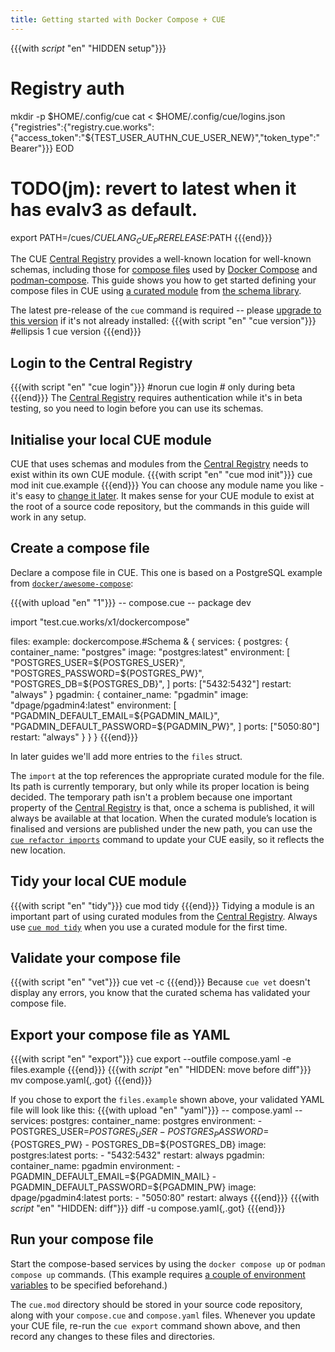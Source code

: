 ```yaml
---
title: Getting started with Docker Compose + CUE
---
```


{{{with _script_ "en" "HIDDEN setup"}}}
# Registry auth
mkdir -p $HOME/.config/cue
cat <<EOD > $HOME/.config/cue/logins.json
{"registries":{"registry.cue.works":{"access_token":"${TEST_USER_AUTHN_CUE_USER_NEW}","token_type":"Bearer"}}}
EOD

# TODO(jm): revert to latest when it has evalv3 as default.
export PATH=/cues/$CUELANG_CUE_PRERELEASE:$PATH
{{{end}}}

The CUE
[Central Registry](https://registry.cue.works/)
provides a well-known location for well-known schemas, including those for
[compose files](https://github.com/compose-spec/compose-spec/blob/main/spec.md#compose-file)
used by [Docker Compose](https://docs.docker.com/compose/) and
[podman-compose](https://github.com/containers/podman-compose).
This guide shows you how to get started defining your compose files in CUE using
[a curated module](/getting-started/docker-compose/)
from
[the schema library](/getting-started/schema-library/).

The latest pre-release of the `cue` command is required -- please
[upgrade to this version](TODO) if it's not already installed:
{{{with script "en" "cue version"}}}
#ellipsis 1
cue version
{{{end}}}

## Login to the Central Registry

{{{with script "en" "cue login"}}}
#norun
cue login # only during beta
{{{end}}}
The
[Central Registry](https://registry.cue.works)
requires authentication while it's in beta testing,
so you need to login before you can use its schemas.

## Initialise your local CUE module

CUE that uses schemas and modules from the
[Central Registry](https://registry.cue.works)
needs to exist within its own CUE module.
{{{with script "en" "cue mod init"}}}
cue mod init cue.example
{{{end}}}
You can choose any module name you like - it's easy to
[change it later](https://cuelang.org/docs/reference/command/cue-help-mod-rename/).
It makes sense for your CUE module to exist at the root of a source code
repository, but the commands in this guide will work in any setup.

## Create a compose file

Declare a compose file in CUE. This one is based on a PostgreSQL example from
[`docker/awesome-compose`](https://github.com/docker/awesome-compose/tree/18f59bdb09ecf520dd5758fbf90dec314baec545/postgresql-pgadmin):

{{{with upload "en" "1"}}}
-- compose.cue --
package dev

import "test.cue.works/x1/dockercompose"

files: example: dockercompose.#Schema & {
	services: {
		postgres: {
			container_name: "postgres"
			image:          "postgres:latest"
			environment: [
				"POSTGRES_USER=${POSTGRES_USER}",
				"POSTGRES_PASSWORD=${POSTGRES_PW}",
				"POSTGRES_DB=${POSTGRES_DB}",
			]
			ports: ["5432:5432"]
			restart: "always"
		}
		pgadmin: {
			container_name: "pgadmin"
			image:          "dpage/pgadmin4:latest"
			environment: [
				"PGADMIN_DEFAULT_EMAIL=${PGADMIN_MAIL}",
				"PGADMIN_DEFAULT_PASSWORD=${PGADMIN_PW}",
			]
			ports: ["5050:80"]
			restart: "always"
		}
	}
}
{{{end}}}

In later guides we'll add more entries to the `files` struct.

The `import` at the top references the appropriate curated module for the file.
Its path is currently temporary, but only while its proper location is being decided.
The temporary path isn't a problem because one important property of the
[Central Registry](https://registry.cue.works)
is that, once a schema is published, it will always be
available at that location.
When the curated module’s location is finalised and versions are published
under the new path, you can use the
[`cue refactor imports`](https://cuelang.org/docs/reference/command/cue-help-refactor-imports/)
command to update your CUE easily, so it reflects the new location.

## Tidy your local CUE module

{{{with script "en" "tidy"}}}
cue mod tidy
{{{end}}}
Tidying a module is an important part of using curated modules from the
[Central Registry](https://registry.cue.works).
Always use
[`cue mod tidy`](https://cuelang.org/docs/reference/command/cue-help-mod-tidy/)
when you use a curated module for the first time.

## Validate your compose file

{{{with script "en" "vet"}}}
cue vet -c
{{{end}}}
Because `cue vet` doesn't display any errors, you know that the curated schema has validated your compose file.

## Export your compose file as YAML

{{{with script "en" "export"}}}
cue export --outfile compose.yaml -e files.example
{{{end}}}
{{{with _script_ "en" "HIDDEN: move before diff"}}}
mv compose.yaml{,.got}
{{{end}}}

If you chose to export the `files.example` shown above,
your validated YAML file will look like this:
{{{with upload "en" "yaml"}}}
-- compose.yaml --
services:
  postgres:
    container_name: postgres
    environment:
      - POSTGRES_USER=${POSTGRES_USER}
      - POSTGRES_PASSWORD=${POSTGRES_PW}
      - POSTGRES_DB=${POSTGRES_DB}
    image: postgres:latest
    ports:
      - "5432:5432"
    restart: always
  pgadmin:
    container_name: pgadmin
    environment:
      - PGADMIN_DEFAULT_EMAIL=${PGADMIN_MAIL}
      - PGADMIN_DEFAULT_PASSWORD=${PGADMIN_PW}
    image: dpage/pgadmin4:latest
    ports:
      - "5050:80"
    restart: always
{{{end}}}
{{{with _script_ "en" "HIDDEN: diff"}}}
diff -u compose.yaml{,.got}
{{{end}}}

## Run your compose file

Start the compose-based services by using the `docker compose up` or `podman
compose up` commands. (This example requires
[a couple of environment variables](https://github.com/docker/awesome-compose/tree/18f59bdb09ecf520dd5758fbf90dec314baec545/postgresql-pgadmin#env)
to be specified beforehand.)

The `cue.mod` directory should be stored in your source code repository,
along with your `compose.cue` and `compose.yaml` files.
Whenever you update your CUE file, re-run the `cue export` command shown above,
and then record any changes to these files and directories.
